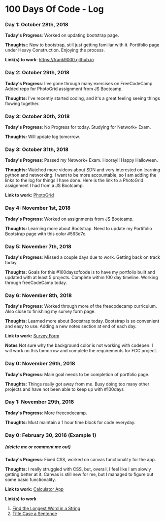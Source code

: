 # 100 Days Of Code - Log

<!--### Day 0: February 30, 2016 (Example 1)
##### (delete me or comment me out)-->

<!--**Today's Progress**: Fixed CSS, worked on canvas functionality for the app.-->

<!--**Thoughts:** I really struggled with CSS, but, overall, I feel like I am slowly getting better at it. Canvas is still new for me, but I managed to figure out some basic functionality.-->

<!--**Link to work:** [Calculator App](http://www.example.com) -->

### Day 1: October 28th, 2018 

**Today's Progress**: Worked on updating bootstrap page.

**Thoughts:**: New to bootstrap, still just getting familiar with it. Portifolio page under Heavy Construction. Enjoying the process.

**Link(s) to work**: <a href="url">https://frank9000.github.io</a>


### Day 2: October 29th, 2018

**Today's Progress**: I've gone through many exercises on FreeCodeCamp. Added repo for PhotoGrid assignment from JS Bootcamp.

**Thoughts:** I've recently started coding, and it's a great feeling seeing things flowing together.


### Day 3: October 30th, 2018

**Today's Progress**: No Progress for today. Studying for Network+ Exam.

**Thoughts:** Will update log tomorrow.


### Day 3: October 31th, 2018

**Today's Progress**: Passed my Network+ Exam. Hooray!! Happy Halloween.

**Thoughts:** Watched more videos about SDN and very interested on learning python and networking. I want to be more accountable,
 so I am adding the links to the log for things I have done. Here is the link to a PhotoGrid assignment I had from a JS Bootcamp.

**Link to work:** [PhotoGrid](https://codepen.io/chasea/full/ZqgbxN/)


### Day 4: November 1st, 2018

**Today's Progress**: Worked on assignments from JS Bootcamp.

**Thoughts:** Learning more about Bootstrap. Need to update my Portifolio Bootstrap page with this color #563d7c.


### Day 5: November 7th, 2018

**Today's Progress**: Missed a couple days due to work. Getting back on track today.

**Thoughts:** Goals for this #100daysofcode is to have my portfolio built and updated with at least 5 projects. Complete within 100 day timeline. Working through freeCodeCamp today.


### Day 6: November 8th, 2018

**Today's Progress**: Worked through more of the freecodecamp curriculum. Also close to finishing my survey form page.

**Thoughts:** Learned more about Bootstrap today. Bootstrap is so convenient and easy to use. Adding a new notes section at end of each day.

**Link to work:** [Survey Form](https://codepen.io/chasea/full/yQOEEx/)

**Notes** Not sure why the background color is not working with codepen. I will work on this tomorrow and complete the requirements for FCC project.

### Day 0: November 26th, 2018

**Today's Progress**: Main goal needs to be completion of portfolio page.

**Thoughts:** Things really got away from me. Busy doing too many other projects and have not been able to keep up with #100days

### Day 1: November 29th, 2018

**Today's Progress**: More freecodecamp.

**Thoughts:** Must maintain a 1 hour time block for code everyday.




### Day 0: February 30, 2016 (Example 1)
##### (delete me or comment me out)

**Today's Progress**: Fixed CSS, worked on canvas functionality for the app.

**Thoughts:** I really struggled with CSS, but, overall, I feel like I am slowly getting better at it. Canvas is still new for me, but I managed to figure out some basic functionality.

**Link to work:** [Calculator App](http://www.example.com)

**Link(s) to work**
1. [Find the Longest Word in a String](https://www.freecodecamp.com/challenges/find-the-longest-word-in-a-string)
2. [Title Case a Sentence](https://www.freecodecamp.com/challenges/title-case-a-sentence)
